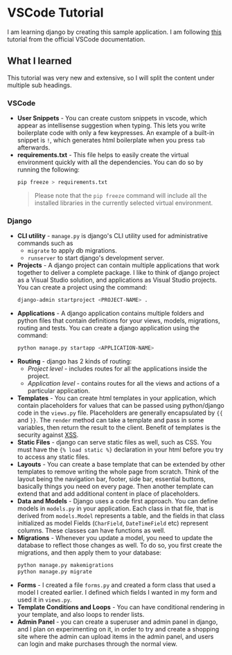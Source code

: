 # VSCode Tutorial
I am learning django by creating this sample application. I am following [this](https://code.visualstudio.com/docs/python/tutorial-django) tutorial from the official VSCode documentation.

## What I learned
This tutorial was very new and extensive, so I will split the content under multiple sub headings.

### VSCode
- **User Snippets** - You can create custom snippets in vscode, which appear as intellisense suggestion when typing. This lets you write boilerplate code with only a few keypresses. An example of a built-in snippet is `!`, which generates html boilerplate when you press `tab` afterwards.
- **requirements.txt** - This file helps to easily create the virtual environment quickly with all the dependencies. You can do so by running the following:
    ```sh
    pip freeze > requirements.txt
    ```
    >Please note that the `pip freeze` command will include all the installed libraries in the currently selected virtual environment.

### Django
- **CLI utility** - `manage.py` is django's CLI utility used for administrative commands such as 
    - `migrate` to apply db migrations. 
    - `runserver` to start django's development server.
- **Projects** - A django project can contain multiple applications that work together to deliver a complete package. I like to think of django project as a Visual Studio solution, and applications as Visual Studio projects. You can create a project using the command:
    ```sh
    django-admin startproject <PROJECT-NAME> .
    ```
- **Applications** - A django application contains multiple folders and python files that contain definitions for your views, models, migrations, routing and tests. You can create a django application using the command:
    ```sh
    python manage.py startapp <APPLICATION-NAME>
    ```
- **Routing** - django has 2 kinds of routing:
    - *Project level* - includes routes for all the applications inside the project.
    - *Application level* - contains routes for all the views and actions of a particular application.
- **Templates** - You can create html templates in your application, which contain placeholders for values that can be passed using python/django code in the `views.py` file. Placeholders are generally encapsulated by `{{` and `}}`. The `render` method can take a template and pass in some variables, then return the result to the client. Benefit of templates is the security against [XSS](https://en.wikipedia.org/wiki/Cross-site_scripting).
- **Static Files** - django can serve static files as well, such as CSS. You must have the `{% load static %}` declaration in your html before you try to access any static files. 
- **Layouts** - You can create a base template that can be extended by other templates to remove writing the whole page from scratch. Think of the layout being the navigation bar, footer, side bar, essential buttons, basically things you need on every page. Then another template can extend that and add additional content in place of placeholders.
- **Data and Models** - Django uses a code first approach. You can define models in `models.py` in your application. Each class in that file, that is derived from `models.Model` represents a table, and the fields in that class initialized as model Fields (`CharField`, `DateTimeField` etc) represent columns. These classes can have functions as well. 
- **Migrations** - Whenever you update a model, you need to update the database to reflect those changes as well. To do so, you first create the migrations, and then apply them to your database:
    ```sh
    python manage.py makemigrations
    python manage.py migrate
    ```
- **Forms** - I created a file `forms.py` and created a form class that used a model I created earlier. I defined which fields I wanted in my form and used it in `views.py`.
- **Template Conditions and Loops** - You can have conditional rendering in your template, and also loops to render lists.
- **Admin Panel** - you can create a superuser and admin panel in django, and I plan on experimenting on it, in order to try and create a shopping site where the admin can upload items in the admin panel, and users can login and make purchases through the normal view. 